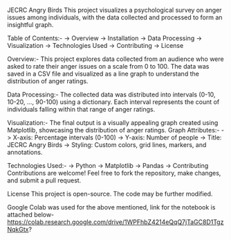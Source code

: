 JECRC Angry Birds
  This project visualizes a psychological survey on anger issues among individuals, with the data collected and processed to form an insightful graph.

Table of Contents:-
  -> Overview
  -> Installation
  -> Data Processing
  -> Visualization
  -> Technologies Used
  -> Contributing
  -> License
  
Overview:-
    This project explores data collected from an audience who were asked to rate their anger issues on a scale from 0 to 100.
    The data was saved in a CSV file and visualized as a line graph to understand the distribution of anger ratings.

Data Processing:-
    The collected data was distributed into intervals (0-10, 10-20, ..., 90-100) using a dictionary.
    Each interval represents the count of individuals falling within that range of anger ratings.

Visualization:-
    The final output is a visually appealing graph created using Matplotlib, showcasing the distribution of anger ratings.
  Graph Attributes:-
      -> X-axis: Percentage intervals (0-100)
      -> Y-axis: Number of people
      -> Title: JECRC Angry Birds
      -> Styling: Custom colors, grid lines, markers, and annotations.

Technologies Used:-
  -> Python
  -> Matplotlib
  -> Pandas
  -> Contributing
Contributions are welcome! Feel free to fork the repository, make changes, and submit a pull request.

License
This project is open-source. The code may be further modified.

Google Colab was used for the above mentioned, link for the notebook is attached below-
    https://colab.research.google.com/drive/1WPFhbZ4214eQqQ7jTaGC8D1TgzNqkGtx?

